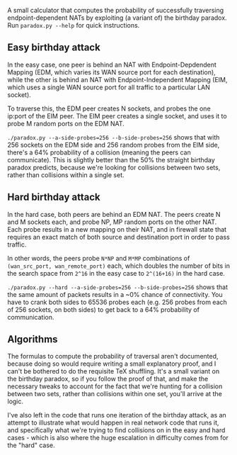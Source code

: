 A small calculator that computes the probability of successfully
traversing endpoint-dependent NATs by exploiting (a variant of) the
birthday paradox. Run `paradox.py --help` for quick instructions.

## Easy birthday attack

In the easy case, one peer is behind an NAT with Endpoint-Depdendent
Mapping (EDM, which varies its WAN source port for each destination),
while the other is behind an NAT with Endpoint-Independent Mapping
(EIM, which uses a single WAN source port for all traffic to a
particular LAN socket).

To traverse this, the EDM peer creates N sockets, and probes the one
ip:port of the EIM peer. The EIM peer creates a single socket, and
uses it to probe M random ports on the EDM NAT.

`./paradox.py --a-side-probes=256 --b-side-probes=256` shows that with
256 sockets on the EDM side and 256 random probes from the EIM side,
there's a 64% probability of a collision (meaning the peers can
communicate). This is slightly better than the 50% the straight
birthday paradox predicts, because we're looking for collisions
between two sets, rather than collisions within a single set.

## Hard birthday attack

In the hard case, both peers are behind an EDM NAT. The peers create N
and M sockets each, and probe NP, MP random ports on the other
NAT. Each probe results in a new mapping on their NAT, and in firewall
state that requires an exact match of both source and destination port
in order to pass traffic.

In other words, the peers probe `N*NP` and `M*MP` combinations of
`(wan_src_port, wan_remote_port)` each, which doubles the number of
bits in the search space from `2^16` in the easy case to `2^(16+16)`
in the hard case.

`./paradox.py --hard --a-side-probes=256 --b-side-probes=256` shows
that the same amount of packets results in a ~0% chance of
connectivity. You have to crank both sides to 65536 probes each
(e.g. 256 probes from each of 256 sockets, on both sides) to get back
to a 64% probability of communication.

## Algorithms

The formulas to compute the probability of traversal aren't
documented, because doing so would require writing a small explanatory
proof, and I can't be bothered to do the requisite TeX shuffling. It's
a small variant on the birthday paradox, so if you follow the proof of
that, and make the necessary tweaks to account for the fact that we're
hunting for a collision between two sets, rather than collisions
within one set, you'll arrive at the logic.

I've also left in the code that runs one iteration of the birthday
attack, as an attempt to illustrate what would happen in real network
code that runs it, and specifically what we're trying to find
collisions on in the easy and hard cases - which is also where the
huge escalation in difficulty comes from for the "hard" case.
